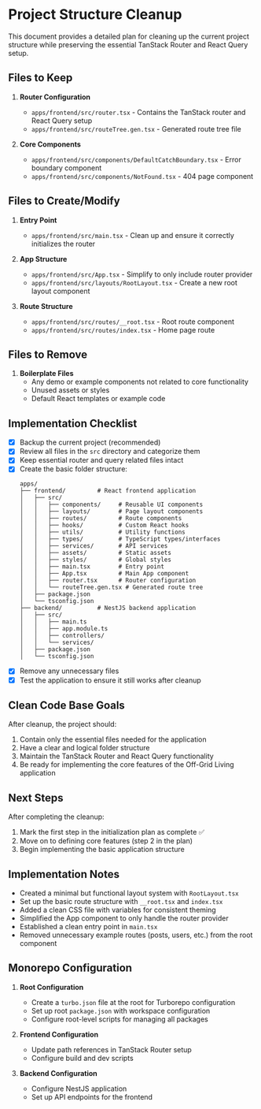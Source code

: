 # Project Structure Cleanup

This document provides a detailed plan for cleaning up the current project structure while preserving the essential TanStack Router and React Query setup.

## Files to Keep

1. **Router Configuration**
   - `apps/frontend/src/router.tsx` - Contains the TanStack router and React Query setup
   - `apps/frontend/src/routeTree.gen.tsx` - Generated route tree file

2. **Core Components**
   - `apps/frontend/src/components/DefaultCatchBoundary.tsx` - Error boundary component
   - `apps/frontend/src/components/NotFound.tsx` - 404 page component

## Files to Create/Modify

1. **Entry Point**
   - `apps/frontend/src/main.tsx` - Clean up and ensure it correctly initializes the router

2. **App Structure**
   - `apps/frontend/src/App.tsx` - Simplify to only include router provider
   - `apps/frontend/src/layouts/RootLayout.tsx` - Create a new root layout component

3. **Route Structure**
   - `apps/frontend/src/routes/__root.tsx` - Root route component
   - `apps/frontend/src/routes/index.tsx` - Home page route

## Files to Remove

1. **Boilerplate Files**
   - Any demo or example components not related to core functionality
   - Unused assets or styles
   - Default React templates or example code

## Implementation Checklist

- [x] Backup the current project (recommended)
- [x] Review all files in the `src` directory and categorize them
- [x] Keep essential router and query related files intact
- [x] Create the basic folder structure:
  ```
  apps/
  ├── frontend/         # React frontend application
  │   ├── src/
  │   │   ├── components/     # Reusable UI components
  │   │   ├── layouts/        # Page layout components
  │   │   ├── routes/         # Route components
  │   │   ├── hooks/          # Custom React hooks
  │   │   ├── utils/          # Utility functions
  │   │   ├── types/          # TypeScript types/interfaces
  │   │   ├── services/       # API services
  │   │   ├── assets/         # Static assets
  │   │   ├── styles/         # Global styles
  │   │   ├── main.tsx        # Entry point
  │   │   ├── App.tsx         # Main App component
  │   │   ├── router.tsx      # Router configuration
  │   │   └── routeTree.gen.tsx # Generated route tree
  │   ├── package.json
  │   └── tsconfig.json
  ├── backend/          # NestJS backend application
  │   ├── src/
  │   │   ├── main.ts
  │   │   ├── app.module.ts
  │   │   ├── controllers/
  │   │   └── services/
  │   ├── package.json
  │   └── tsconfig.json
  ```
- [x] Remove any unnecessary files
- [x] Test the application to ensure it still works after cleanup

## Clean Code Base Goals

After cleanup, the project should:

1. Contain only the essential files needed for the application
2. Have a clear and logical folder structure
3. Maintain the TanStack Router and React Query functionality
4. Be ready for implementing the core features of the Off-Grid Living application

## Next Steps

After completing the cleanup:
1. Mark the first step in the initialization plan as complete ✅
2. Move on to defining core features (step 2 in the plan)
3. Begin implementing the basic application structure

## Implementation Notes

- Created a minimal but functional layout system with `RootLayout.tsx`
- Set up the basic route structure with `__root.tsx` and `index.tsx`
- Added a clean CSS file with variables for consistent theming
- Simplified the App component to only handle the router provider
- Established a clean entry point in `main.tsx`
- Removed unnecessary example routes (posts, users, etc.) from the root component

## Monorepo Configuration

1. **Root Configuration**
   - Create a `turbo.json` file at the root for Turborepo configuration
   - Set up root `package.json` with workspace configuration
   - Configure root-level scripts for managing all packages

2. **Frontend Configuration**
   - Update path references in TanStack Router setup
   - Configure build and dev scripts

3. **Backend Configuration**
   - Configure NestJS application
   - Set up API endpoints for the frontend
